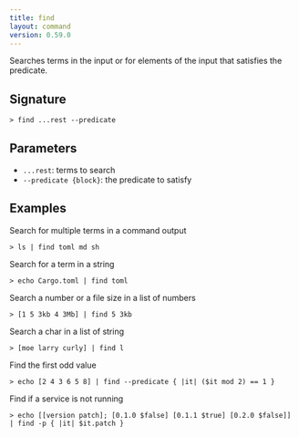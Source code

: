 ```yaml
---
title: find
layout: command
version: 0.59.0
---
```


Searches terms in the input or for elements of the input that satisfies the predicate.

## Signature

```> find ...rest --predicate```

## Parameters

 -  `...rest`: terms to search
 -  `--predicate {block}`: the predicate to satisfy

## Examples

Search for multiple terms in a command output
```shell
> ls | find toml md sh
```

Search for a term in a string
```shell
> echo Cargo.toml | find toml
```

Search a number or a file size in a list of numbers
```shell
> [1 5 3kb 4 3Mb] | find 5 3kb
```

Search a char in a list of string
```shell
> [moe larry curly] | find l
```

Find the first odd value
```shell
> echo [2 4 3 6 5 8] | find --predicate { |it| ($it mod 2) == 1 }
```

Find if a service is not running
```shell
> echo [[version patch]; [0.1.0 $false] [0.1.1 $true] [0.2.0 $false]] | find -p { |it| $it.patch }
```

